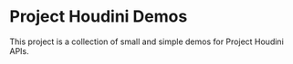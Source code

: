 # Project Houdini Demos

This project is a collection of small and simple demos for Project Houdini APIs. 
